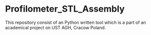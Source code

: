 # Profilometer_STL_Assembly
This repository consist of an Python written tool which is a part of an academical project on UST AGH, Cracow Poland.
